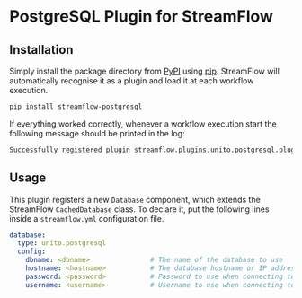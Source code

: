 # PostgreSQL Plugin for StreamFlow

## Installation

Simply install the package directory from [PyPI](https://pypi.org/project/streamflow-postgresql/) using [pip](https://pip.pypa.io/en/stable/). StreamFlow will automatically recognise it as a plugin and load it at each workflow execution.

```bash
pip install streamflow-postgresql
```

If everything worked correctly, whenever a workflow execution start the following message should be printed in the log:

```bash
Successfully registered plugin streamflow.plugins.unito.postgresql.plugin.PostgreSQLStreamFlowPlugin
```

## Usage

This plugin registers a new `Database` component, which extends the StreamFlow `CachedDatabase` class. To declare it, put the following lines inside a `streamflow.yml` configuration file.

```yaml
database:
  type: unito.postgresql
  config:
    dbname: <dbname>               # The name of the database to use
    hostname: <hostname>           # The database hostname or IP address
    password: <password>           # Password to use when connecting to the database
    username: <username>           # Username to use when connecting to the database
```
